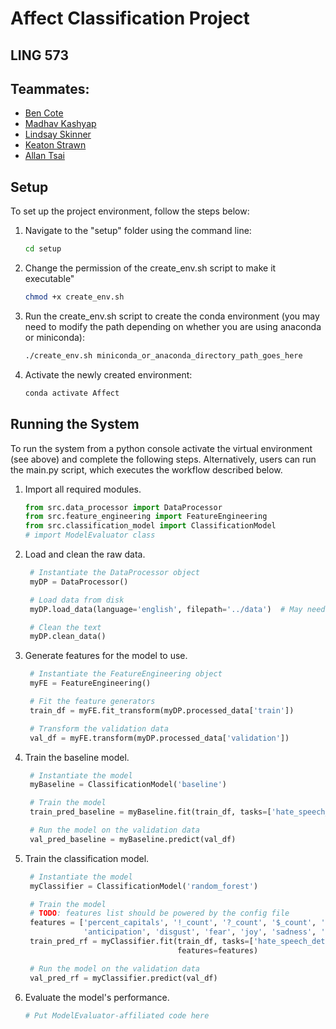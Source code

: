 # Affect Classification Project 
## LING 573
## Teammates:
* [Ben Cote](https://github.com/bpcot23)
* [Madhav Kashyap](https://github.com/madhavmk)
* [Lindsay Skinner](https://github.com/skinnel)
* [Keaton Strawn](https://github.com/keatonstrawn)
* [Allan Tsai](https://github.com/chooshiba )

## Setup

To set up the project environment, follow the steps below:

1. Navigate to the "setup" folder using the command line:

   ```bash
   cd setup
   ```
2. Change the permission of the create_env.sh script to make it executable"
   
   ```bash
   chmod +x create_env.sh
   ```
4. Run the create_env.sh script to create the conda environment (you may need to modify the path depending on whether you are using anaconda or miniconda):
   
   ```bash
   ./create_env.sh miniconda_or_anaconda_directory_path_goes_here
   ```
6. Activate the newly created environment:
   
   ```bash
   conda activate Affect
   ```
   
## Running the System

To run the system from a python console activate the virtual environment (see above) and complete the following steps. 
Alternatively, users can run the main.py script, which executes the workflow described below.

1. Import all required modules.

   ```python
   from src.data_processor import DataProcessor
   from src.feature_engineering import FeatureEngineering
   from src.classification_model import ClassificationModel
   # import ModelEvaluator class
   ```

2. Load and clean the raw data.

   ```python
    # Instantiate the DataProcessor object
    myDP = DataProcessor()

    # Load data from disk
    myDP.load_data(language='english', filepath='../data')  # May need to change to './data' or 'data' if on a Mac

    # Clean the text
    myDP.clean_data()
   ```

3. Generate features for the model to use.

   ```python
    # Instantiate the FeatureEngineering object
    myFE = FeatureEngineering()

    # Fit the feature generators
    train_df = myFE.fit_transform(myDP.processed_data['train'])

    # Transform the validation data
    val_df = myFE.transform(myDP.processed_data['validation'])
   ```

4. Train the baseline model.

   ```python
    # Instantiate the model
    myBaseline = ClassificationModel('baseline')

    # Train the model
    train_pred_baseline = myBaseline.fit(train_df, tasks=['hate_speech_detection'], keep_training_data=False)

    # Run the model on the validation data
    val_pred_baseline = myBaseline.predict(val_df)
   ```

5. Train the classification model.

   ```python
    # Instantiate the model
    myClassifier = ClassificationModel('random_forest')

    # Train the model
    # TODO: features list should be powered by the config file
    features = ['percent_capitals', '!_count', '?_count', '$_count', '*_count', 'negative', 'positive', 'anger',
                'anticipation', 'disgust', 'fear', 'joy', 'sadness', 'surprise', 'trust']
    train_pred_rf = myClassifier.fit(train_df, tasks=['hate_speech_detection'], keep_training_data=False, 
                                     features=features)

    # Run the model on the validation data
    val_pred_rf = myClassifier.predict(val_df)
   ```

6. Evaluate the model's performance.

   ```python
   # Put ModelEvaluator-affiliated code here
   ```